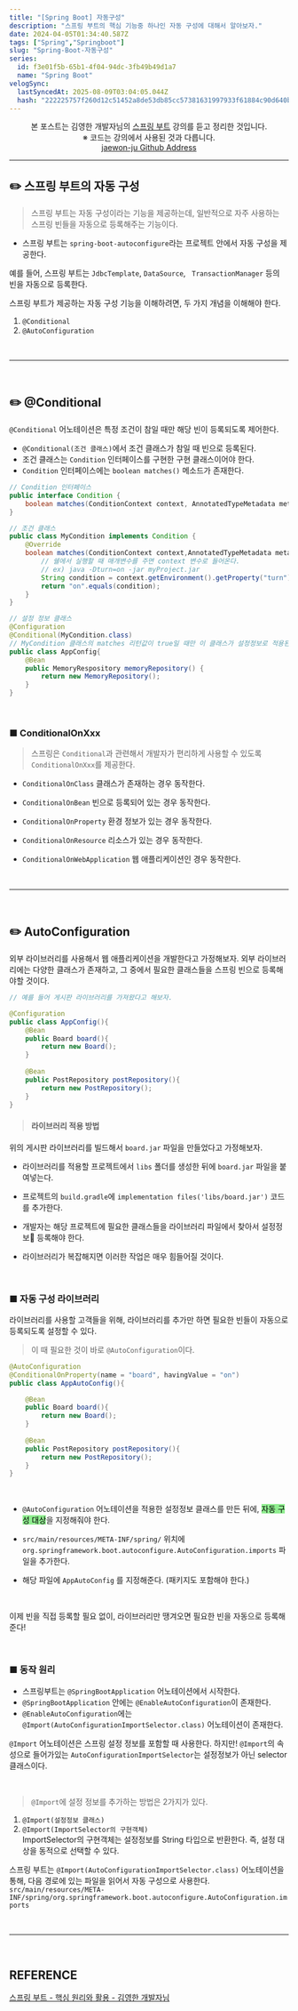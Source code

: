 ```yaml
---
title: "[Spring Boot] 자동구성"
description: "스프링 부트의 핵심 기능중 하나인 자동 구성에 대해서 알아보자."
date: 2024-04-05T01:34:40.587Z
tags: ["Spring","Springboot"]
slug: "Spring-Boot-자동구성"
series:
  id: f3e01f5b-65b1-4f04-94dc-3fb49b49d1a7
  name: "Spring Boot"
velogSync:
  lastSyncedAt: 2025-08-09T03:04:05.044Z
  hash: "222225757f260d12c51452a8de53db85cc57381631997933f61884c90d640ba4"
---
```


<center>본 포스트는 김영한 개발자님의 <a href = "https://www.inflearn.com/course/%EC%8A%A4%ED%94%84%EB%A7%81%EB%B6%80%ED%8A%B8-%ED%95%B5%EC%8B%AC%EC%9B%90%EB%A6%AC-%ED%99%9C%EC%9A%A9">스프링 부트</a> 강의를 듣고 정리한 것입니다.<br> ※ 코드는 강의에서 사용된 것과 다릅니다.<br> <a href = https://github.com/jaewon-ju/Learning_Spring>jaewon-ju Github Address</a></center>


---


## ✏️ 스프링 부트의 자동 구성
>스프링 부트는 자동 구성이라는 기능을 제공하는데, 일반적으로 자주 사용하는 스프링 빈들을 자동으로 등록해주는 기능이다.

- 스프링 부트는 ```spring-boot-autoconfigure```라는 프로젝트 안에서 자동 구성을 제공한다.

예를 들어, 스프링 부트는 ```JdbcTemplate```, ```DataSource```, ``` TransactionManager``` 등의 빈을 자동으로 등록한다.

스프링 부트가 제공하는 자동 구성 기능을 이해하려면, 두 가지 개념을 이해해야 한다.

1. ```@Conditional```
2. ```@AutoConfiguration```


<br>

---

<br>

## ✏️ @Conditional
```@Conditional``` 어노테이션은 특정 조건이 참일 때만 해당 빈이 등록되도록 제어한다.

- ```@Conditional(조건 클래스)```에서 조건 클래스가 참일 때 빈으로 등록된다.
- 조건 클래스는 ```Condition``` 인터페이스를 구현한 구현 클래스이어야 한다.
- ```Condition``` 인터페이스에는 ```boolean matches()``` 메소드가 존재한다.

```java
// Condition 인터페이스
public interface Condition {
	boolean matches(ConditionContext context, AnnotatedTypeMetadata metadata);
}
```
```java
// 조건 클래스
public class MyCondition implements Condition {
	@Override
    boolean matches(ConditionContext context,AnnotatedTypeMetadata metadata) {
    	// 쉘에서 실행할 때 매개변수를 주면 context 변수로 들어온다.
        // ex) java -Dturn=on -jar myProject.jar
        String condition = context.getEnvironment().getProperty("turn");
        return "on".equals(condition);
    }
}
```
```java
// 설정 정보 클래스
@Configuration
@Conditional(MyCondition.class)
// MyCondition 클래스의 matches 리턴값이 true일 때만 이 클래스가 설정정보로 적용된다.
public class AppConfig{
	@Bean
    public MemoryRespository memoryRepository() {
    	return new MemoryRepository();
    }
}
```

<br>

### ■ ConditionalOnXxx
> 스프링은 ```Conditional```과 관련해서 개발자가 편리하게 사용할 수 있도록 ```ConditionalOnXxx```를 제공한다.

- ```ConditionalOnClass```
클래스가 존재하는 경우 동작한다.

- ```ConditionalOnBean```
빈으로 등록되어 있는 경우 동작한다.

- ```ConditionalOnProperty```
환경 정보가 있는 경우 동작한다.

- ```ConditionalOnResource```
리소스가 있는 경우 동작한다.

- ```ConditionalOnWebApplication```
웹 애플리케이션인 경우 동작한다.

<br>

---

<br>

## ✏️ AutoConfiguration
외부 라이브러리를 사용해서 웹 애플리케이션을 개발한다고 가정해보자.
외부 라이브러리에는 다양한 클래스가 존재하고, 그 중에서 필요한 클래스들을 스프링 빈으로 등록해야할 것이다.


```java
// 예를 들어 게시판 라이브러리를 가져왔다고 해보자.

@Configuration
public class AppConfig(){
	@Bean
    public Board board(){
    	return new Board();
    }
    
    @Bean
    public PostRepository postRepository(){
    	return new PostRepository();
    }
}
```

>#### 라이브러리 적용 방법
위의 게시판 라이브러리를 빌드해서 ```board.jar``` 파일을 만들었다고 가정해보자.
- 라이브러리를 적용할 프로젝트에서 ```libs``` 폴더를 생성한 뒤에 ```board.jar``` 파일을 붙여넣는다.
- 프로젝트의 ```build.gradle```에 ```implementation files('libs/board.jar')``` 코드를 추가한다.


- 개발자는 해당 프로젝트에 필요한 클래스들을 라이브러리 파일에서 찾아서 설정정보 등록해야 한다.
- 라이브러리가 복잡해지면 이러한 작업은 매우 힘들어질 것이다.


<br>

### ■ 자동 구성 라이브러리
라이브러리를 사용할 고객들을 위해, 라이브러리를 추가만 하면 필요한 빈들이 자동으로 등록되도록 설정할 수 있다.

>이 때 필요한 것이 바로 ```@AutoConfiguration```이다.


```java
@AutoConfiguration
@ConditionalOnProperty(name = "board", havingValue = "on")
public class AppAutoConfig(){

	@Bean
    public Board board(){
    	return new Board();
    }
    
    @Bean
    public PostRepository postRepository(){
    	return new PostRepository();
    }
}
```

<br>

- ```@AutoConfiguration``` 어노테이션을 적용한 설정정보 클래스를 만든 뒤에, <span style = "background-color: lightgreen; color:black">자동 구성 대상</span>을 지정해줘야 한다.

- ```src/main/resources/META-INF/spring/``` 위치에
```org.springframework.boot.autoconfigure.AutoConfiguration.imports``` 파일을 추가한다.
- 해당 파일에 ```AppAutoConfig``` 를 지정해준다. (패키지도 포함해야 한다.)

<br>

이제 빈을 직접 등록할 필요 없이, 라이브러리만 땡겨오면 필요한 빈을 자동으로 등록해준다!

<br>

### ■ 동작 원리
- 스프링부트는 ```@SpringBootApplication``` 어노테이션에서 시작한다.
- ```@SpringBootApplication``` 안에는 ```@EnableAutoConfiguration```이 존재한다.
- ```@EnableAutoConfiguration```에는 ```@Import(AutoConfigurationImportSelector.class)``` 어노테이션이 존재한다.

```@Import``` 어노테이션은 스프링 설정 정보를 포함할 때 사용한다.
하지만! ```@Import```의 속성으로 들어가있는 ```AutoConfigurationImportSelector```는 설정정보가 아닌 selector 클래스이다.


<br>

>```@Import```에 설정 정보를 추가하는 방법은 2가지가 있다.<br>
1. ```@Import(설정정보 클래스)```
2. ```@Import(ImportSelector의 구현객체)```<br>
ImportSelector의 구현객체는 설정정보를 String 타입으로 반환한다.
즉, 설정 대상을 동적으로 선택할 수 있다.


스프링 부트는 ```@Import(AutoConfigurationImportSelector.class)``` 어노테이션을 통해, 다음 경로에 있는 파일을 읽어서 자동 구성으로 사용한다.
```src/main/resources/META-INF/spring/org.springframework.boot.autoconfigure.AutoConfiguration.imports``` 


<br>

---

<br>

## REFERENCE
<a href = "https://www.inflearn.com/course/%EC%8A%A4%ED%94%84%EB%A7%81%EB%B6%80%ED%8A%B8-%ED%95%B5%EC%8B%AC%EC%9B%90%EB%A6%AC-%ED%99%9C%EC%9A%A9">스프링 부트 - 핵심 원리와 활용 - 김영한 개발자님</a>
